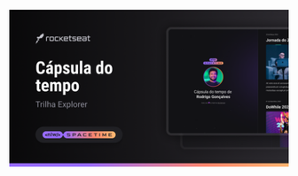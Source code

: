 <p align="center">
 <img src=".github/preview.png" alt="Demonstração do projeto" widht="100%" />
</p>